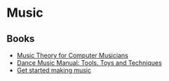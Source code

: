 # Music

## Books

- [Music Theory for Computer Musicians](https://books.google.de/books/about/Music_Theory_for_Computer_Musicians.html)
- [Dance Music Manual: Tools. Toys and Techniques](https://books.google.de/books/about/Dance_Music_Manual_Tools_Toys_and_Techni.html)
- [Get started making music](https://learningmusic.ableton.com/index.html)
